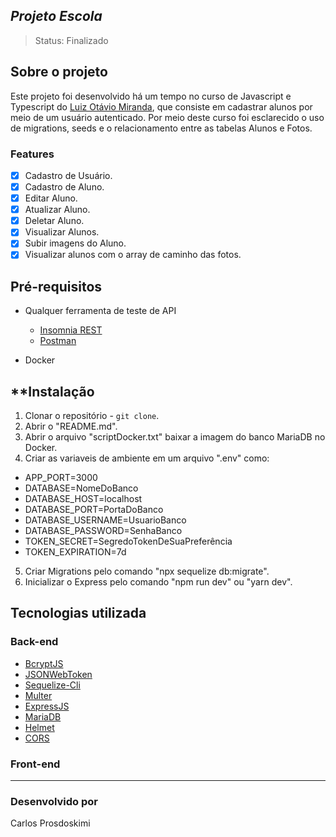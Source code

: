 ## _Projeto Escola_

> Status: Finalizado

## Sobre o projeto

Este projeto foi desenvolvido há um tempo no curso de Javascript e Typescript do [Luiz Otávio Miranda](https://twitter.com/otaviomirandabr), que consiste em cadastrar alunos por meio de um usuário autenticado. Por meio deste curso foi esclarecido o uso de migrations, seeds e o relacionamento entre as tabelas Alunos e Fotos.

### Features

- [x] Cadastro de Usuário.
- [x] Cadastro de Aluno.
- [x] Editar Aluno.
- [x] Atualizar Aluno.
- [x] Deletar Aluno.
- [x] Visualizar Alunos.
- [x] Subir imagens do Aluno.
- [x] Visualizar alunos com o array de caminho das fotos.

## Pré-requisitos

- Qualquer ferramenta de teste de API

  - [Insomnia REST](https://insomnia.rest/download)
  - [Postman](https://www.postman.com/)

- Docker

## \*\*Instalação

1. Clonar o repositório - `git clone`.
2. Abrir o "README.md".
3. Abrir o arquivo "scriptDocker.txt" baixar a imagem do banco MariaDB no Docker.
4. Criar as variaveis de ambiente em um arquivo ".env" como:

- APP_PORT=3000
- DATABASE=NomeDoBanco
- DATABASE_HOST=localhost
- DATABASE_PORT=PortaDoBanco
- DATABASE_USERNAME=UsuarioBanco
- DATABASE_PASSWORD=SenhaBanco
- TOKEN_SECRET=SegredoTokenDeSuaPreferência
- TOKEN_EXPIRATION=7d

5. Criar Migrations pelo comando "npx sequelize db:migrate".
6. Inicializar o Express pelo comando "npm run dev" ou "yarn dev".

## Tecnologias utilizada

### Back-end

- [BcryptJS](https://www.npmjs.com/package/bcryptjs)
- [JSONWebToken](https://www.npmjs.com/package/jsonwebtoken)
- [Sequelize-Cli](https://www.npmjs.com/package/sequelize-cli)
- [Multer](https://www.npmjs.com/search?q=multer)
- [ExpressJS](https://expressjs.com/pt-br/)
- [MariaDB](https://www.npmjs.com/package/mariadb)
- [Helmet](https://www.npmjs.com/package/helmet)
- [CORS](https://www.npmjs.com/package/cors)

### Front-end

---

### Desenvolvido por

Carlos Prosdoskimi
